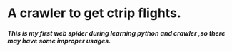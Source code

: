 # A crawler to get ctrip flights.
     
##### This is my first web spider during learning python and crawler ,so there may have some  improper usages.
